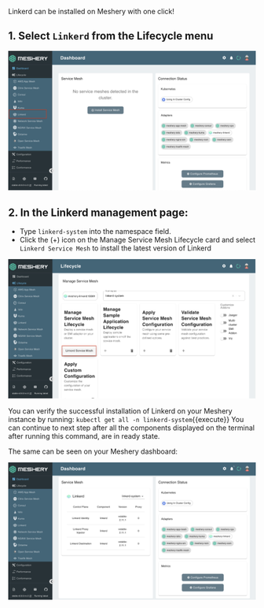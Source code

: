 Linkerd can be installed on Meshery with one click! 

## 1. Select `Linkerd` from the Lifecycle menu

![Meshery adapter for Linkerd](./assets/linkerd-adapter.png)

## 2. In the Linkerd management page:

- Type `linkerd-system` into the namespace field.
- Click the (+) icon on the Manage Service Mesh Lifecycle card and select `Linkerd Service Mesh` to install the latest version of Linkerd

![Install Linkerd using Meshery](./assets/install-linkerd.png)

You can verify the successful installation of Linkerd on your Meshery instance by running:
`kubectl get all -n linkerd-system`{{execute}}
You can continue to next step after all the components displayed on the terminal after running this command, are in ready state.

The same can be seen on your Meshery dashboard:

![Linkerd deployed](./assets/linkerd-installed.png)

